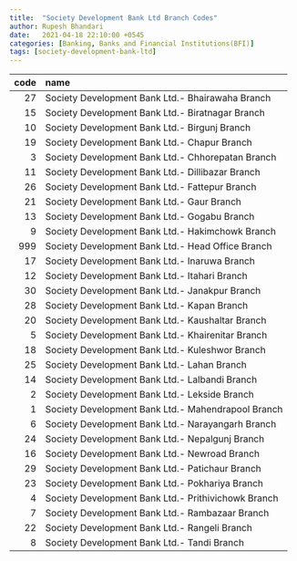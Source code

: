 ```yaml
---
title:  "Society Development Bank Ltd Branch Codes"
author: Rupesh Bhandari
date:   2021-04-18 22:10:00 +0545
categories: [Banking, Banks and Financial Institutions(BFI)]
tags: [society-development-bank-ltd]
---
```


|   code | name                                                |
|-------:|:----------------------------------------------------|
|     27 | Society Development Bank Ltd.- Bhairawaha Branch    |
|     15 | Society Development Bank Ltd.- Biratnagar Branch    |
|     10 | Society Development Bank Ltd.- Birgunj Branch       |
|     19 | Society Development Bank Ltd.- Chapur Branch        |
|      3 | Society Development Bank Ltd.- Chhorepatan Branch   |
|     11 | Society Development Bank Ltd.- Dillibazar Branch    |
|     26 | Society Development Bank Ltd.- Fattepur Branch      |
|     21 | Society Development Bank Ltd.- Gaur Branch          |
|     13 | Society Development Bank Ltd.- Gogabu Branch        |
|      9 | Society Development Bank Ltd.- Hakimchowk Branch    |
|    999 | Society Development Bank Ltd.- Head  Office Branch  |
|     17 | Society Development Bank Ltd.- Inaruwa Branch       |
|     12 | Society Development Bank Ltd.- Itahari Branch       |
|     30 | Society Development Bank Ltd.- Janakpur Branch      |
|     28 | Society Development Bank Ltd.- Kapan Branch         |
|     20 | Society Development Bank Ltd.- Kaushaltar Branch    |
|      5 | Society Development Bank Ltd.- Khairenitar Branch   |
|     18 | Society Development Bank Ltd.- Kuleshwor  Branch    |
|     25 | Society Development Bank Ltd.- Lahan Branch         |
|     14 | Society Development Bank Ltd.- Lalbandi Branch      |
|      2 | Society Development Bank Ltd.- Lekside Branch       |
|      1 | Society Development Bank Ltd.- Mahendrapool Branch  |
|      6 | Society Development Bank Ltd.- Narayangarh Branch   |
|     24 | Society Development Bank Ltd.- Nepalgunj Branch     |
|     16 | Society Development Bank Ltd.- Newroad Branch       |
|     29 | Society Development Bank Ltd.- Patichaur Branch     |
|     23 | Society Development Bank Ltd.- Pokhariya Branch     |
|      4 | Society Development Bank Ltd.- Prithivichowk Branch |
|      7 | Society Development Bank Ltd.- Rambazaar Branch     |
|     22 | Society Development Bank Ltd.- Rangeli Branch       |
|      8 | Society Development Bank Ltd.- Tandi Branch         |